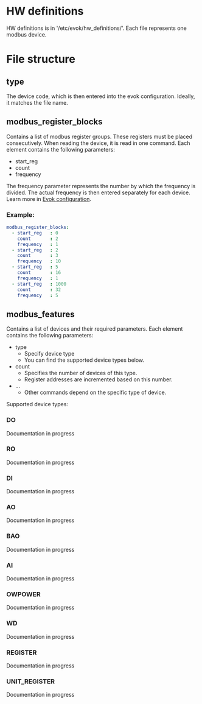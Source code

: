 # HW definitions

HW definitions is in '/etc/evok/hw_definitions/'.
Each file represents one modbus device.

# File structure

## type
The device code, which is then entered into the evok configuration.
Ideally, it matches the file name.

## modbus_register_blocks

Contains a list of modbus register groups.
These registers must be placed consecutively.
When reading the device, it is read in one command.
Each element contains the following parameters:
- start_reg
- count
- frequency

The frequency parameter represents the number by which the frequency is divided.
The actual frequency is then entered separately for each device.
Learn more in [Evok configuration](./evok_configuration.md).

### Example:
```yaml
modbus_register_blocks:
  - start_reg   : 0
    count       : 2
    frequency   : 1
  - start_reg   : 2
    count       : 3
    frequency   : 10
  - start_reg   : 5
    count       : 16
    frequency   : 1
  - start_reg   : 1000
    count       : 32
    frequency   : 5
```

## modbus_features
Contains a list of devices and their required parameters.
Each element contains the following parameters:

- type
  - Specify device type
  - You can find the supported device types below.
- count
  - Specifies the number of devices of this type.
  - Register addresses are incremented based on this number.
- ...
  - Other commands depend on the specific type of device.

Supported device types:

### DO

Documentation in progress

### RO

Documentation in progress

### DI

Documentation in progress

### AO

Documentation in progress

### BAO

Documentation in progress

### AI

Documentation in progress

### OWPOWER

Documentation in progress

### WD

Documentation in progress

### REGISTER

Documentation in progress

### UNIT_REGISTER

Documentation in progress

